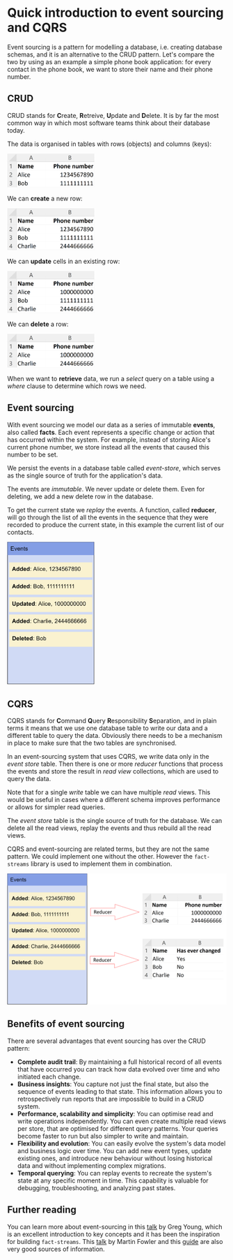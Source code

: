 # Quick introduction to event sourcing and CQRS

Event sourcing is a pattern for modelling a database, i.e. creating database schemas, and it is an alternative to the CRUD pattern. Let's compare the two by using as an example a simple phone book application: for every contact in the phone book, we want to store their name and their phone number.

## CRUD
CRUD stands for **C**reate, **R**etreive, **U**pdate and **D**elete. It is by far the most common way in which most software teams think about their database today.

The data is organised in tables with rows (objects) and columns (keys):

<img src="table.png" width="200px">

We can <b>create</b> a new row:

<img src="create.png" width="200px">

We can <b>update</b> cells in an existing row:

<img src="update.png" width="200px">

We can <b>delete</b> a row:

<img src="delete.png" width="200px">

When we want to **retrieve** data, we run a *select* query on a table using a *where* clause to determine which rows we need.

## Event sourcing

With event sourcing we model our data as a series of immutable **events**, also called **facts**. Each event represents a specific change or action that has occurred within the system. For example, instead of storing Alice's current phone number, we store instead all the events that caused this number to be set.

We persist the events in a database table called *event-store*, which serves as the single source of truth for the application's data.

The events are *immutable*. We never update or delete them. Even for deleting, we add a new delete row in the database.

To get the current state we *replay* the events. A function, called **reducer**, will go through the list of all the events in the sequence that they were recorded to produce the current state, in this example the current list of our contacts.

<img src="event-store.png" width="200px;">

## CQRS

CQRS stands for **C**ommand **Q**uery **R**esponsibility **S**eparation, and in plain terms it means that we use one database table to write our data and a different table to query the data. Obviously there needs to be a mechanism in place to make sure that the two tables are synchronised.

In an event-sourcing system that uses CQRS, we write data only in the *event store* table. Then there is one or more *reducer* functions that process the events and store the result in *read view* collections, which are used to query the data.

Note that for a single *write* table we can have multiple *read* views. This would be useful in cases where a different schema improves performance or allows for simpler read queries.

The *event store* table is the single source of truth for the database. We can delete all the read views, replay the events and thus rebuild all the read views.

CQRS and event-sourcing are related terms, but they are not the same pattern. We could implement one without the other. However the `fact-streams` library is used to implement them in combination.

<img src="cqrs.png" width="550px;">

## Benefits of event sourcing

There are several advantages that event sourcing has over the CRUD pattern:

- **Complete audit trail**: By maintaining a full historical record of all events that have occurred you can track how data evolved over time and who initiated each change.
- **Business insights**: You capture not just the final state, but also the sequence of events leading to that state. This information allows you to retrospectively run reports that are impossible to build in a CRUD system.
- **Performance, scalability and simplicity**: You can optimise read and write operations independently. You can even create multiple read views per store, that are optimised for different query patterns. Your queries become faster to run but also simpler to write and maintain.
- **Flexibility and evolution**: You can easily evolve the system's data model and business logic over time. You can add new event types, update existing ones, and introduce new behaviour without losing historical data and without implementing complex migrations.
- **Temporal querying**: You can replay events to recreate the system's state at any specific moment in time. This capability is valuable for debugging, troubleshooting, and analyzing past states.

## Further reading

You can learn more about event-sourcing in this [talk](https://www.youtube.com/watch?v=8JKjvY4etTY) by Greg Young, which is an excellent introduction to key concepts and it has been the inspiration for building `fact-streams`. This [talk](https://www.youtube.com/watch?v=ck7t592bvBg) by Martin Fowler and this [guide](https://www.eventstore.com/event-sourcing) are also very good sources of information.
